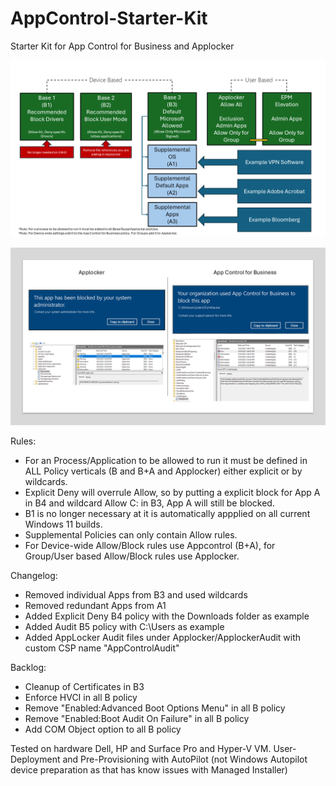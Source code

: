 # AppControl-Starter-Kit
Starter Kit for App Control for Business and Applocker

![alt text](https://github.com/Marco-Sap/AppControl-Starter-Kit/blob/main/Src/Slide1.PNG?raw=true)

![alt text](https://github.com/Marco-Sap/AppControl-Starter-Kit/blob/main/Src/Slide3.PNG?raw=true)

Rules:
* For an Process/Application to be allowed to run it must be defined in ALL Policy verticals (B and B+A and Applocker) either explicit or by wildcards.
* Explicit Deny will overrule Allow, so by putting a explicit block for App A in B4 and wildcard Allow C: in B3, App A will still be blocked.
* B1 is no longer necessary at it is automatically appplied on all current Windows 11 builds.
* Supplemental Policies can only contain Allow rules.
* For Device-wide Allow/Block rules use Appcontrol (B+A), for Group/User based Allow/Block rules use Applocker.

Changelog:
* Removed individual Apps from B3 and used wildcards
* Removed redundant Apps from A1
* Added Explicit Deny B4 policy with the Downloads folder as example
* Added Audit B5 policy with C:\Users as example
* Added AppLocker Audit files under Applocker/ApplockerAudit with custom CSP name "AppControlAudit"

Backlog:
* Cleanup of Certificates in B3
* Enforce HVCI in all B policy
* Remove "Enabled:Advanced Boot Options Menu" in all B policy
* Remove "Enabled:Boot Audit On Failure" in all B policy
* Add COM Object option to all B policy

Tested on hardware Dell, HP and Surface Pro and Hyper-V VM. User-Deployment and Pre-Provisioning with AutoPilot (not Windows Autopilot device preparation as that has know issues with Managed Installer)
